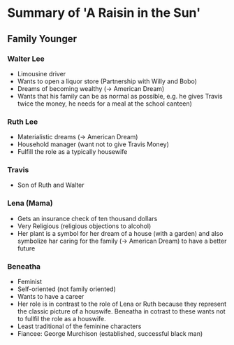 Summary of 'A Raisin in the Sun'
================================

Family Younger
--------------

### Walter Lee

-   Limousine driver
-   Wants to open a liquor store (Partnership with Willy and Bobo)
-   Dreams of becoming wealthy (→ American Dream)
-   Wants that his family can be as normal as possible, e.g. he gives Travis twice
    the money, he needs for a meal at the school canteen)

### Ruth Lee

-   Materialistic dreams (→ American Dream)
-   Household manager (want not to give Travis Money)
-   Fulfill the role as a typically housewife

### Travis

-   Son of Ruth and Walter

### Lena (Mama)

-   Gets an insurance check of ten thousand dollars
-   Very Religious (religious objections to alcohol)
-   Her plant is a symbol for her dream of a house (with a garden) and also
    symbolize har caring for the family (→ American Dream) to have a better
    future

### Beneatha

-   Feminist
-   Self-oriented (not family oriented)
-   Wants to have a career
-   Her role is in contrast to the role of Lena or Ruth because they
    represent the classic picture of a houswife. Beneatha in cotrast to
    these wants not to fullfil the role as a houswife.
-   Least traditional of the feminine characters
-   Fiancee: George Murchison (established, successful black man)
